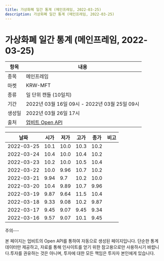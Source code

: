 ```yaml
---
title: 가상화폐 일간 통계 (메인프레임, 2022-03-25)
description: 가상화폐 일간 통계 (메인프레임, 2022-03-25)
---
```


가상화폐 일간 통계 (메인프레임, 2022-03-25)
===

|항목|내용|
|--|--|
|종목|메인프레임|
|마켓|KRW-MFT|
|종류|일 단위 캔들 (10일치)|
|기간|2022년 03월 16일 09시 - 2022년 03월 25일 09시|
|생성일|2022년 03월 26일 17시|
|출처|[업비트 Open API](https://docs.upbit.com)|


|날짜|시가|저가|고가|종가|비고|
|--|--|--|--|--|--|
|2022-03-25|10.1|10.0|10.3|10.2|    |
|2022-03-24|10.4|10.0|10.4|10.2|    |
|2022-03-23|10.2|10.0|10.5|10.4|    |
|2022-03-22|10.0|9.96|10.7|10.2|    |
|2022-03-21|9.94|9.7|10.2|10.0|    |
|2022-03-20|10.4|9.89|10.7|9.96|    |
|2022-03-19|9.87|9.64|11.5|10.4|    |
|2022-03-18|9.33|9.08|10.2|9.87|    |
|2022-03-17|9.45|9.07|9.45|9.34|    |
|2022-03-16|9.57|9.07|10.1|9.45|    |


주의---

본 페이지는 업비트의 Open API를 통하여 자동으로 생성된 페이지입니다. 단순한 통계 데이터만 제공하고, 자료를 통해 인사이트를 얻기 위한 참고용으로만 사용하시기 바랍니다.투자를 권유하는 것은 아니며, 투자에 대한 모든 책임은 투자자 본인에게 있습니다.